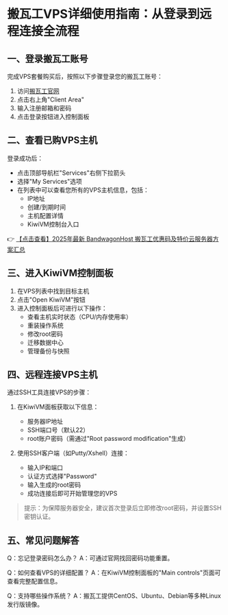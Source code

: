 # 搬瓦工VPS详细使用指南：从登录到远程连接全流程

## 一、登录搬瓦工账号
完成VPS套餐购买后，按照以下步骤登录您的搬瓦工账号：
1. 访问[搬瓦工官网](https://bit.ly/banwagon)
2. 点击右上角"Client Area"
3. 输入注册邮箱和密码
4. 点击登录按钮进入控制面板

## 二、查看已购VPS主机
登录成功后：
- 点击顶部导航栏"Services"右侧下拉箭头
- 选择"My Services"选项
- 在列表中可以查看您所有的VPS主机信息，包括：
  * IP地址
  * 创建/到期时间
  * 主机配置详情
  * KiwiVM控制台入口

👉 [【点击查看】2025年最新 BandwagonHost 搬瓦工优惠码及特价云服务器方案汇总](https://bit.ly/banwagon)

## 三、进入KiwiVM控制面板
1. 在VPS列表中找到目标主机
2. 点击"Open KiwiVM"按钮
3. 进入控制面板后可进行以下操作：
   - 查看主机实时状态（CPU/内存使用率）
   - 重装操作系统
   - 修改root密码
   - 迁移数据中心
   - 管理备份与快照

## 四、远程连接VPS主机
通过SSH工具连接VPS的步骤：
1. 在KiwiVM面板获取以下信息：
   - 服务器IP地址
   - SSH端口号（默认22）
   - root账户密码（需通过"Root password modification"生成）

2. 使用SSH客户端（如Putty/Xshell）连接：
   - 输入IP和端口
   - 认证方式选择"Password"
   - 输入生成的root密码
   - 成功连接后即可开始管理您的VPS

> 提示：为保障服务器安全，建议首次登录后立即修改root密码，并设置SSH密钥认证。

## 五、常见问题解答
Q：忘记登录密码怎么办？
A：可通过官网找回密码功能重置。

Q：如何查看VPS的详细配置？
A：在KiwiVM控制面板的"Main controls"页面可查看完整配置信息。

Q：支持哪些操作系统？
A：搬瓦工提供CentOS、Ubuntu、Debian等多种Linux发行版镜像。